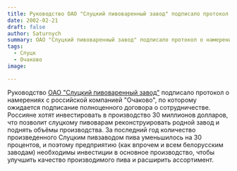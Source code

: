 ```yaml
---
title: Руководство ОАО "Слуцкий пивоваренный завод" подписало протокол о намерениях с российской компанией "Очаково"
date: 2002-02-21
draft: false
author: Saturnych
summary: ОАО "Слуцкий пивоваренный завод" подписало протокол о намерениях с российской компанией "Очаково"
tags:
  - Слуцк
  - Очаково
image:

---
```


Руководство [ОАО "Слуцкий пивоваренный завод"](/zavod/sloutsk) подписало протокол о намерениях с российской компанией "Очаково", по которому ожидается подписание полноценного договора о сотрудничестве. Россияне хотят инвестировать в производство 30 миллионов долларов, что позволит слуцкому пивоварам реконструировать родной завод и поднять объёмы производства. За последний год количество произведенного Слуцким пивзаводом пива уменьшилось на 30 процентов, и поэтому предприятию (как впрочем и всем белорусским заводам) необходимы инвестиции в основное производство, чтобы улучшить качество производимого пива и расширить ассортимент.
